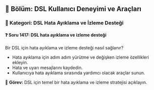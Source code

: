 ## 📘 Bölüm: DSL Kullanıcı Deneyimi ve Araçları  
### 🔹 Kategori: DSL Hata Ayıklama ve İzleme Desteği  
#### ❓ Soru 1417: DSL hata ayıklama ve izleme desteği

Bir DSL için hata ayıklama ve izleme desteği nasıl sağlanır?

- Hata ayıklama için adım adım yürütme ve değişken izleme özellikleri ekleyin.
- Hata ve uyarı mesajlarını kaydedin.
- Kullanıcıya hata ayıklama sırasında yardımcı olacak araçlar sunun.

🔧 **Görev:** DSL için temel bir hata ayıklama ve izleme stratejisi açıklayın.
